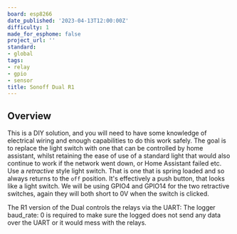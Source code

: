 ```yaml
---
board: esp8266
date_published: '2023-04-13T12:00:00Z'
difficulty: 1
made_for_esphome: false
project_url: ''
standard:
- global
tags:
- relay
- gpio
- sensor
title: Sonoff Dual R1
---
```


## Overview

This is a DIY solution, and you will need to have some knowledge of
electrical wiring and enough capabilities to do this work safely.
The goal is to replace the light switch with one that
can be controlled by home assistant, whilst retaining the ease of use of
a standard light that would also continue to work if the network went
down, or Home Assistant failed etc.
Use a _retractive_ style light switch. That is one that is spring
loaded and so always returns to the ``off`` position. It's effectively
a push button, that looks like a light switch.
We will be using GPIO4 and GPIO14 for the two retractive switches,
again they will both short to 0V when the switch is clicked.

The R1 version of the Dual controls the relays via the UART:
The logger baud_rate: 0 is required to make sure the logged does not
send any data over the UART or it would mess with the relays.